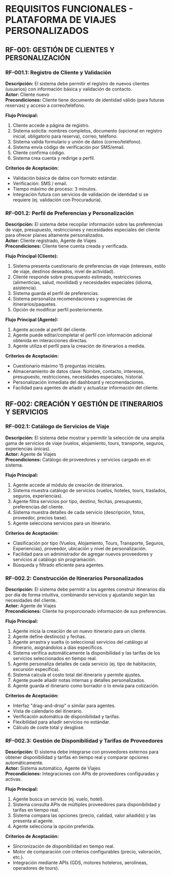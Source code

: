 # REQUISITOS FUNCIONALES - PLATAFORMA DE VIAJES PERSONALIZADOS

## RF-001: GESTIÓN DE CLIENTES Y PERSONALIZACIÓN

### RF-001.1: Registro de Cliente y Validación
**Descripción:** El sistema debe permitir el registro de nuevos clientes (usuarios) con información básica y validación de contacto.  
**Actor:** Cliente nuevo  
**Precondiciones:** Cliente tiene documento de identidad válido (para futuras reservas) y acceso a correo/teléfono.

**Flujo Principal:**
1. Cliente accede a página de registro.
2. Sistema solicita: nombres completos, documento (opcional en registro inicial, obligatorio para reserva), correo, teléfono.
3. Sistema valida formulario y unión de datos (correo/teléfono).
4. Sistema envía código de verificación por SMS/email.
5. Cliente confirma código.
6. Sistema crea cuenta y redirige a perfil.

**Criterios de Aceptación:**
- Validación básica de datos con formato estándar.
- Verificación: SMS / email.
- Tiempo máximo de proceso: 3 minutos.
- Integración futura con servicios de validación de identidad si se requiere (ej. validación con Procuraduría).

### RF-001.2: Perfil de Preferencias y Personalización
**Descripción:** El sistema debe recopilar información sobre las preferencias de viaje, presupuesto, restricciones y necesidades especiales del cliente para ofrecer planes altamente personalizados.  
**Actor:** Cliente registrado, Agente de Viajes  
**Precondiciones:** Cliente tiene cuenta creada y verificada.

**Flujo Principal (Cliente):**
1. Sistema presenta cuestionario de preferencias de viaje (intereses, estilo de viaje, destinos deseados, nivel de actividad).
2. Cliente responde sobre presupuesto estimado, restricciones (alimenticias, salud, movilidad) y necesidades especiales (idioma, asistencia).
3. Sistema guarda el perfil de preferencias.
4. Sistema personaliza recomendaciones y sugerencias de itinerarios/paquetes.
5. Opción de modificar perfil posteriormente.

**Flujo Principal (Agente):**
1. Agente accede al perfil del cliente.
2. Agente puede editar/completar el perfil con información adicional obtenida en interacciones directas.
3. Agente utiliza el perfil para la creación de itinerarios a medida.

**Criterios de Aceptación:**
- Cuestionario máximo 15 preguntas iniciales.
- Almacenamiento de datos clave: Nombre, contacto, intereses, presupuesto, restricciones, necesidades especiales, historial.
- Personalización inmediata del dashboard y recomendaciones.
- Facilidad para agentes de añadir y actualizar información del cliente.

## RF-002: CREACIÓN Y GESTIÓN DE ITINERARIOS Y SERVICIOS

### RF-002.1: Catálogo de Servicios de Viaje
**Descripción:** El sistema debe mostrar y permitir la selección de una amplia gama de servicios de viaje (vuelos, alojamiento, tours, transporte, seguros, experiencias únicas).  
**Actor:** Agente de Viajes  
**Precondiciones:** Catálogo de proveedores y servicios cargado en el sistema.

**Flujo Principal:**
1. Agente accede al módulo de creación de itinerarios.
2. Sistema muestra catálogo de servicios (vuelos, hoteles, tours, traslados, seguros, experiencias).
3. Agente filtra servicios por tipo, destino, fechas, presupuesto, preferencias del cliente.
4. Sistema muestra detalles de cada servicio (descripción, fotos, proveedor, precios base).
5. Agente selecciona servicios para un itinerario.

**Criterios de Aceptación:**
- Clasificación por tipo (Vuelos, Alojamiento, Tours, Transporte, Seguros, Experiencias), proveedor, ubicación y nivel de personalización.
- Facilidad para un administrador de agregar nuevos proveedores y servicios al catálogo sin programación.
- Búsqueda y filtrado eficiente para agentes.

### RF-002.2: Construcción de Itinerarios Personalizados
**Descripción:** El sistema debe permitir a los agentes construir itinerarios día por día de forma intuitiva, combinando servicios y ajustando según las necesidades del cliente.  
**Actor:** Agente de Viajes  
**Precondiciones:** Cliente ha proporcionado información de sus preferencias.

**Flujo Principal:**
1. Agente inicia la creación de un nuevo itinerario para un cliente.
2. Agente define destino(s) y fechas.
3. Agente arrastra y suelta (o selecciona) servicios del catálogo al itinerario, asignándolos a días específicos.
4. Sistema verifica automáticamente la disponibilidad y las tarifas de los servicios seleccionados en tiempo real.
5. Agente personaliza detalles de cada servicio (ej. tipo de habitación, excursión específica).
6. Sistema calcula el costo total del itinerario y permite ajustes.
7. Agente puede añadir notas internas y detalles personalizados.
8. Agente guarda el itinerario como borrador o lo envía para cotización.

**Criterios de Aceptación:**
- Interfaz "drag-and-drop" o similar para agentes.
- Vista de calendario del itinerario.
- Verificación automática de disponibilidad y tarifas.
- Flexibilidad para añadir servicios no estándar.
- Cálculo de coste total y desglose.

### RF-002.3: Gestión de Disponibilidad y Tarifas de Proveedores
**Descripción:** El sistema debe integrarse con proveedores externos para obtener disponibilidad y tarifas en tiempo real y comparar opciones automáticamente.  
**Actor:** Sistema automático, Agente de Viajes  
**Precondiciones:** Integraciones con APIs de proveedores configuradas y activas.

**Flujo Principal:**
1. Agente busca un servicio (ej. vuelo, hotel).
2. Sistema consulta APIs de múltiples proveedores para disponibilidad y tarifas en tiempo real.
3. Sistema compara las opciones (precio, calidad, valor añadido) y las presenta al agente.
4. Agente selecciona la opción preferida.

**Criterios de Aceptación:**
- Sincronización de disponibilidad en tiempo real.
- Motor de comparación con criterios configurables (precio, valoración, etc.).
- Integración mediante APIs (GDS, motores hoteleros, aerolíneas, operadores de tours).


